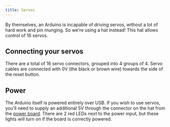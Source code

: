 ```yaml
---
title: Servos
---
```


By themselves, an Arduino is incapable of driving servos, without a lot of hard work and pin munging. So we're using a hat instead! This hat allows control of 16 servos. 

## Connecting your servos
There are a total of 16 servo connectors, grouped into 4 groups of 4. Servo cables are connected with 0V (the black or brown wire) towards the side of the reset button.

## Power
The Arduino itself is powered entirely over USB. If you wish to use servos, you'll need to supply an additional 5V through the connector on the hat from the [power board](/kit/power-board). There are 2 red LEDs next to the power input, but these lights will turn on if the board is correctly powered.
